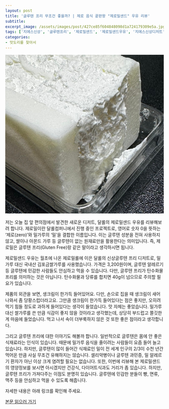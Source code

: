 ```yaml
---
layout: post
title: '글루텐 프리 무조건 좋을까? | 제로 음식 끝판왕 "제로밀샌드" 우유 리뷰'
subtitle: 
excerpt_image: /assets/images/post/427ce85f604848098d1a724179309e5a.jpg
tags: ['지에스신상', '글루텐프리', '제로밀샌드', '제로밀샌드우유', '지에스신상디저트', '글루텐제로디저트', '편의점디저트신상']
categories: 
- 맛도리를 찾아서
---
```


![메인 이미지](/assets/images/post/427ce85f604848098d1a724179309e5a.jpg)

저는 오늘 집 앞 편의점에서 발견한 새로운 디저트, 달롤의 제로밀샌드 우유를 리뷰해보려 합니다. 제로밀이란 달롤컴퍼니에서 진행 중인 프로젝트로, 영어로 숫자 0을 뜻하는 ‘제로(zero)’와 밀가루의 ‘밀’을 결합한 이름입니다. 이는 글루텐 성분을 전혀 사용하지 않고, 쌀이나 아몬드 가루 등 글루텐이 없는 원재료만을 활용한다는 의미입니다. 즉, 제로밀은 글루텐 프리(Gluten Free)랑 같은 말이라고 생각하시면 됩니다.

제로밀샌드 우유는 월초에 나온 제로밀롤에 이은 달롤의 신상글루텐 프리 디저트로, 밀가루 대신 국내산 김포금쌀가루를 사용했습니다. 가격은 3,200원이며, 글루텐 알레르기 등 글루텐에 민감한 사람들도 안심하고 먹을 수 있습니다. 다만, 글루텐 프리가 탄수화물 프리를 의미하는 것은 아닙니다. 탄수화물과 당류를 합치면 40g이 넘으므로 주의할 필요가 있습니다.

제품의 외관을 보면, 생크림이 한가득 들어있어요. 다만, 손으로 집을 때 생크림이 새어 나와서 좀 당황스럽더라고요. 그만큼 생크림이 한가득 들어있다는 점은 좋지만, 오히려 먹기 힘들 정도로 과하게 들어있다는 생각이 들었습니다. 맛 자체는 좋았습니다. 밀가루 대신 쌀가루를 쓴 만큼 식감이 좋지 않을 것이라고 생각했는데, 상당히 부드럽고 쫄깃한 게 마음에 들었습니다. 먹고 나서 속이 더부룩하지 않은 것 또한 좋은 점이라고 생각합니다.

그리고 글루텐 프리에 대한 이야기도 해볼까 합니다. 일반적으로 글루텐은 몸에 안 좋은 식재료라는 인식이 있습니다. 때문에 밀가루 음식을 줄이려는 사람들이 요즘 들어 늘고 있습니다. 하지만, 글루텐이 많이 들어간 식재료인 밀이 전 세계 인구의 2/3이 수천 년간 먹어온 만큼 사실 무조건 유해하지는 않습니다. 셀리악병이나 글루텐 과민증, 밀 알레르기 환자가 아닌 이상 크게 염려할 필요는 없습니다. 또한, 이번에 리뷰해 본 제로밀샌드의 영양정보를 보시면 아시겠지만 건강식, 다이어트식과도 거리가 좀 있습니다. 하지만, 글루텐 프리가 가져다주는 이점도 분명히 있습니다. 글루텐에 민감한 분들이 빵, 면류, 맥주 등을 안심하고 먹을 수 있도록 해줍니다.

자세한 내용은 아래 링크를 확인해 주세요.

[본문 읽으러 가기](https://m.blog.naver.com/ham_eaten_jellybear/223275480385)
